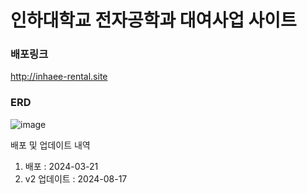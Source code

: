 # 인하대학교 전자공학과 대여사업 사이트

### 배포링크
http://inhaee-rental.site



### ERD
![image](https://github.com/user-attachments/assets/45c39487-1471-4946-b8c5-1c189d3e0427)


배포 및 업데이트 내역
1. 배포 : 2024-03-21
2. v2 업데이트 : 2024-08-17
